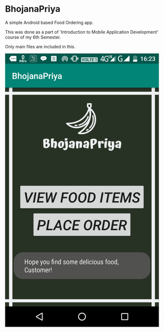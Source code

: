 # BhojanaPriya
A simple Android based Food Ordering app.

This was done as a part of 'Introduction to Mobile Application Development' course of my 6th Semester.

Only main files are included in this.

![alt text](https://github.com/KeerthanBhat/BhojanaPriya/blob/master/screenshots/Screenshot_20190418-162318.png)

